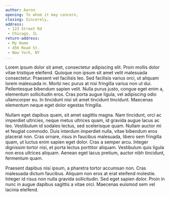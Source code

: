 ```yaml
---
author: Aaron
opening: To whom it may concern,
closing: Sincerely,
address: 
 - 123 Street Rd
 - Chicago, IL
return-address: 
 - My Home
 - 456 Road St.
 - New York, NY
...
```


Lorem ipsum dolor sit amet, consectetur adipiscing elit. Proin mollis dolor vitae tristique eleifend. Quisque non ipsum sit amet velit malesuada consectetur. Praesent vel facilisis leo. Sed facilisis varius orci, ut aliquam lorem malesuada in. Morbi nec purus at nisi fringilla varius non ut dui. Pellentesque bibendum sapien velit. Nulla purus justo, congue eget enim a, elementum sollicitudin eros. Cras porta augue ligula, vel adipiscing odio ullamcorper eu. In tincidunt nisi sit amet tincidunt tincidunt. Maecenas elementum neque eget dolor egestas fringilla.

Nullam eget dapibus quam, sit amet sagittis magna. Nam tincidunt, orci ac imperdiet ultricies, neque metus ultrices quam, id gravida augue lacus ac leo. Vestibulum id sodales lectus, sed scelerisque quam. Nullam auctor mi et feugiat commodo. Duis interdum imperdiet nulla, vitae bibendum eros placerat non. Cras ornare, risus in faucibus malesuada, libero sem fringilla quam, ut luctus enim sapien eget dolor. Cras a semper arcu. Integer dignissim tortor nisi, et porta lectus porttitor aliquam. Vestibulum quis ligula non eros ultrices aliquam. Aenean eget lacus pretium, auctor nibh tincidunt, fermentum quam.

Praesent dapibus nisi ipsum, a pharetra tortor accumsan non. Cras malesuada dictum faucibus. Aliquam non eros at erat eleifend molestie. Integer id risus non nulla gravida sollicitudin. Sed eget sapien dolor. Proin in nunc in augue dapibus sagittis a vitae orci. Maecenas euismod sem vel lacinia eleifend.